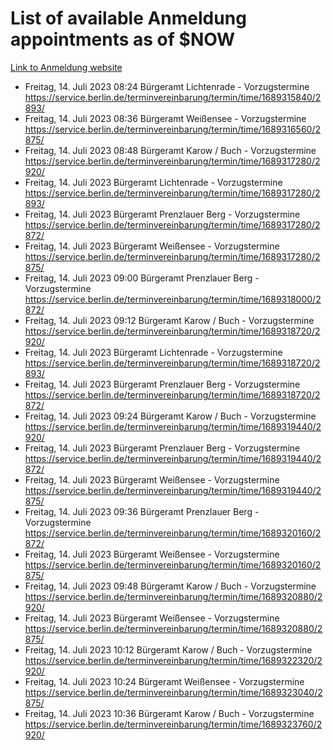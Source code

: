 # List of available Anmeldung appointments as of $NOW
[Link to Anmeldung website](https://service.berlin.de/terminvereinbarung/termin/tag.php?termin=1&anliegen[]=120686&dienstleisterlist=122210,122217,327316,122219,327312,122227,327314,122231,327346,122243,327348,122254,122252,329742,122260,329745,122262,329748,122271,327278,122273,327274,122277,327276,330436,122280,327294,122282,327290,122284,327292,122291,327270,122285,327266,122286,327264,122296,327268,150230,329760,122297,327286,122294,327284,122312,329763,122314,329775,122304,327330,122311,327334,122309,327332,317869,122281,327352,122279,329772,122283,122276,327324,122274,327326,122267,329766,122246,327318,122251,327320,122257,327322,122208,327298,122226,327300&herkunft=http%3A%2F%2Fservice.berlin.de%2Fdienstleistung%2F120686%2F)
- Freitag, 14. Juli 2023 08:24 Bürgeramt Lichtenrade - Vorzugstermine https://service.berlin.de/terminvereinbarung/termin/time/1689315840/2893/
- Freitag, 14. Juli 2023 08:36 Bürgeramt Weißensee - Vorzugstermine https://service.berlin.de/terminvereinbarung/termin/time/1689316560/2875/
- Freitag, 14. Juli 2023 08:48 Bürgeramt Karow / Buch - Vorzugstermine https://service.berlin.de/terminvereinbarung/termin/time/1689317280/2920/
- Freitag, 14. Juli 2023  Bürgeramt Lichtenrade - Vorzugstermine https://service.berlin.de/terminvereinbarung/termin/time/1689317280/2893/
- Freitag, 14. Juli 2023  Bürgeramt Prenzlauer Berg - Vorzugstermine https://service.berlin.de/terminvereinbarung/termin/time/1689317280/2872/
- Freitag, 14. Juli 2023  Bürgeramt Weißensee - Vorzugstermine https://service.berlin.de/terminvereinbarung/termin/time/1689317280/2875/
- Freitag, 14. Juli 2023 09:00 Bürgeramt Prenzlauer Berg - Vorzugstermine https://service.berlin.de/terminvereinbarung/termin/time/1689318000/2872/
- Freitag, 14. Juli 2023 09:12 Bürgeramt Karow / Buch - Vorzugstermine https://service.berlin.de/terminvereinbarung/termin/time/1689318720/2920/
- Freitag, 14. Juli 2023  Bürgeramt Lichtenrade - Vorzugstermine https://service.berlin.de/terminvereinbarung/termin/time/1689318720/2893/
- Freitag, 14. Juli 2023  Bürgeramt Prenzlauer Berg - Vorzugstermine https://service.berlin.de/terminvereinbarung/termin/time/1689318720/2872/
- Freitag, 14. Juli 2023 09:24 Bürgeramt Karow / Buch - Vorzugstermine https://service.berlin.de/terminvereinbarung/termin/time/1689319440/2920/
- Freitag, 14. Juli 2023  Bürgeramt Prenzlauer Berg - Vorzugstermine https://service.berlin.de/terminvereinbarung/termin/time/1689319440/2872/
- Freitag, 14. Juli 2023  Bürgeramt Weißensee - Vorzugstermine https://service.berlin.de/terminvereinbarung/termin/time/1689319440/2875/
- Freitag, 14. Juli 2023 09:36 Bürgeramt Prenzlauer Berg - Vorzugstermine https://service.berlin.de/terminvereinbarung/termin/time/1689320160/2872/
- Freitag, 14. Juli 2023  Bürgeramt Weißensee - Vorzugstermine https://service.berlin.de/terminvereinbarung/termin/time/1689320160/2875/
- Freitag, 14. Juli 2023 09:48 Bürgeramt Karow / Buch - Vorzugstermine https://service.berlin.de/terminvereinbarung/termin/time/1689320880/2920/
- Freitag, 14. Juli 2023  Bürgeramt Weißensee - Vorzugstermine https://service.berlin.de/terminvereinbarung/termin/time/1689320880/2875/
- Freitag, 14. Juli 2023 10:12 Bürgeramt Karow / Buch - Vorzugstermine https://service.berlin.de/terminvereinbarung/termin/time/1689322320/2920/
- Freitag, 14. Juli 2023 10:24 Bürgeramt Weißensee - Vorzugstermine https://service.berlin.de/terminvereinbarung/termin/time/1689323040/2875/
- Freitag, 14. Juli 2023 10:36 Bürgeramt Karow / Buch - Vorzugstermine https://service.berlin.de/terminvereinbarung/termin/time/1689323760/2920/
